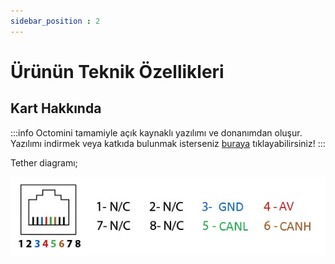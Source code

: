 ```yaml
---
sidebar_position : 2
---
```


# Ürünün Teknik Özellikleri

## Kart Hakkında

:::info
Octomini tamamiyle açık kaynaklı yazılımı ve donanımdan oluşur.
Yazılımı indirmek veya katkıda bulunmak isterseniz [buraya](https://github.com/degzrobotics/octomini) tıklayabilirsiniz!
:::

Tether diagramı;

![Octomini Suüstü](./image/konnektor_pin.jpg)
